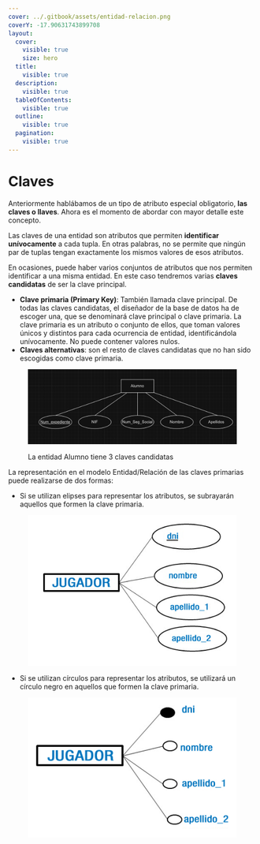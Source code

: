 ```yaml
---
cover: ../.gitbook/assets/entidad-relacion.png
coverY: -17.90631743899708
layout:
  cover:
    visible: true
    size: hero
  title:
    visible: true
  description:
    visible: true
  tableOfContents:
    visible: true
  outline:
    visible: true
  pagination:
    visible: true
---
```


# Claves

Anteriormente hablábamos de un tipo de atributo especial obligatorio, **las claves o llaves**. Ahora es el momento de abordar con mayor detalle este concepto.

Las claves de una entidad son atributos  que permiten **identificar unívocamente** a cada tupla. En otras palabras, no se permite que ningún par de tuplas tengan exactamente los mismos valores de esos atributos.

En ocasiones, puede haber varios conjuntos de atributos que nos permiten identificar a una misma entidad. En este caso tendremos varias **claves candidatas** de ser la clave principal.

* **Clave primaria (Primary Key)**: También llamada clave principal. De todas las claves candidatas, el diseñador de la base de datos ha de escoger una, que se denominará clave principal o clave primaria. La clave primaria es un atributo o conjunto de ellos, que toman valores únicos y distintos para cada ocurrencia de entidad, identificándola unívocamente. No puede contener valores nulos.
* **Claves alternativas**: son el resto de claves candidatas que no han sido escogidas como clave primaria.

<figure><img src="../.gitbook/assets/image (60).png" alt=""><figcaption><p>La entidad Alumno tiene 3 claves candidatas</p></figcaption></figure>

La representación en el modelo Entidad/Relación de las claves primarias puede realizarse de dos formas:

* Si se utilizan elipses para representar los atributos, se subrayarán aquellos que formen la clave primaria.

<figure><img src="../.gitbook/assets/image (52).png" alt=""><figcaption></figcaption></figure>

* Si se utilizan círculos para representar los atributos, se utilizará un círculo negro en aquellos que formen la clave primaria.

<figure><img src="../.gitbook/assets/image (51).png" alt=""><figcaption></figcaption></figure>

